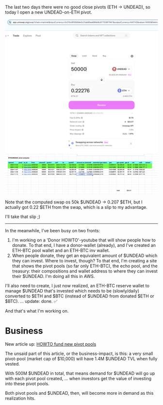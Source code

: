 The last two days there were no good close pivots (ETH -> UNDEAD), so today I open a new UNDEAD-on-ETH pivot.

![Open UNDEAD-on-ETH pivot](imgs/01a-uniswap.png)
![Record into spreadsheet](imgs/01b-open-undead-pivot.png)

Note that the computed swap os 50k $UNDEAD -> 0.207 $ETH, but I actually got 0.22 $ETH from the swap, which is a slip to my advantage.

I'll take that slip ;) 

---

In the meanwhile, I've been busy on two fronts:

1. I'm working on a 'Donor HOWTO'-youtube that will show people how to donate. To that end, I have a donor-wallet (already), and I've created an ETH-BTC pool wallet and an ETH-BTC inv wallet.
2. When people donate, they get an equivalent amount of $UNDEAD which they can invest. Where to invest, though? To that end, I'm creating a site that shows the pivot pools (so far only ETH-BTC), the echo pool, and the treasury: their compositions and wallet address to where they can invest their $UNDEAD. I'm doing all this in AWS. 

I'll also need to create, I just now realized, an ETH-BTC reserve wallet to manage $UNDEAD that's invested which needs to be (slowly/daily) converted to $ETH and $BTC (instead of $UNDEAD from donated $ETH or $BTC). ... update: done. ✅

And that's what I'm working on.

# Business

New article up: [HOWTO fund new pivot pools](../../../articles/funding-pools.md)

The unsaid part of this article, or the business-impact, is this: a very small pivot-pool (market cap of $10,000) will have 1.4M $UNDEAD TVL when fully vested.

With 500M $UNDEAD in total, that means demand for $UNDEAD will go up with each pivot pool created, ... when investors get the value of investing into these pivot pools.

Both pivot pools and $UNDEAD, then, will become more in demand as this realization hits.
